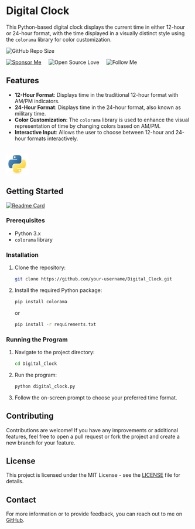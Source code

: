 
### <h1>Digital Clock</h1>

This Python-based digital clock displays the current time in either 12-hour or 24-hour format, with the time displayed in a visually distinct style using the `colorama` library for color customization.


![GitHub Repo Size](https://img.shields.io/github/repo-size/nishuR31/Digital_Clock)
<div style="display: inline-flex; flex-wrap: wrap; justify-content: center; align-items: center; gap: 20px;">
  <a href="https://github.com/sponsors/nishuR31" target="_blank" rel="noreferrer"><img src="https://img.shields.io/badge/Sponsor%20Me-GitHub%20Sponsors-blueviolet" alt="Sponsor Me"></a>
  <img src="https://badges.frapsoft.com/os/v1/open-source.svg?v=103&color=blueviolet" alt="Open Source Love">
  <img src="https://img.shields.io/badge/-Follow%20Me%20-blueviolet" alt="Follow Me">
</div>


## Features

- **12-Hour Format**: Displays time in the traditional 12-hour format with AM/PM indicators.
- **24-Hour Format**: Displays time in the 24-hour format, also known as military time.
- **Color Customization**: The `colorama` library is used to enhance the visual representation of time by changing colors based on AM/PM.
- **Interactive Input**: Allows the user to choose between 12-hour and 24-hour formats interactively.

<br>
<div align="left">
 <a href="https://www.python.org" target="_blank" rel="noreferrer"> <img src="https://raw.githubusercontent.com/devicons/devicon/master/icons/python/python-original.svg" alt="python" width="60" width="60"/> </a>
</div>


   
## Getting Started
[![Readme Card](https://github-readme-stats.vercel.app/api/pin/?username=nishuR31&repo=Digital_Clock&show_owner=true&theme=midnight-purple)](https://github.com/nishuR31)


### Prerequisites

- Python 3.x
- `colorama` library

### Installation

1. Clone the repository:
   ```bash
   git clone https://github.com/your-username/Digital_Clock.git
   ```
2. Install the required Python package:
   ```bash
   pip install colorama
   ```
   or
   ```bash
   pip install -r requirements.txt
   ```

### Running the Program

1. Navigate to the project directory:
   ```bash
   cd Digital_Clock
   ```
2. Run the program:
   ```bash
   python digital_clock.py
   ```
3. Follow the on-screen prompt to choose your preferred time format.

## Contributing

Contributions are welcome! If you have any improvements or additional features, feel free to open a pull request or fork the project and create a new branch for your feature.

## License

This project is licensed under the MIT License - see the [LICENSE](LICENSE) file for details.

## Contact

For more information or to provide feedback, you can reach out to me on [GitHub](https://github.com/nishuR31).

